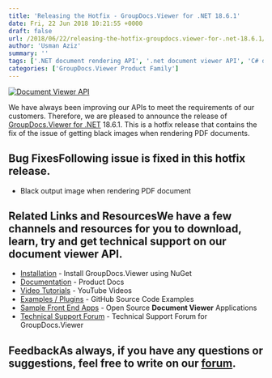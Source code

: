 ```yaml
---
title: 'Releasing the Hotfix - GroupDocs.Viewer for .NET 18.6.1'
date: Fri, 22 Jun 2018 10:21:55 +0000
draft: false
url: /2018/06/22/releasing-the-hotfix-groupdocs.viewer-for-.net-18.6.1/
author: 'Usman Aziz'
summary: ''
tags: ['.NET document rendering API', '.net document viewer API', 'C# document viewer API', 'document viewer', 'GroupDocs.Viewer for .NET Releases']
categories: ['GroupDocs.Viewer Product Family']
---
```


[![Document Viewer API](https://blog.groupdocs.com/wp-content/uploads/sites/4/2016/11/groupdocs-viewer-net.png)](https://www.groupdocs.com/products/viewer/net)

We have always been improving our APIs to meet the requirements of our customers. Therefore, we are pleased to announce the release of [GroupDocs.Viewer for .NET](https://products.groupdocs.com/viewer/net) 18.6.1. This is a hotfix release that contains the fix of the issue of getting black images when rendering PDF documents.

## Bug FixesFollowing issue is fixed in this hotfix release.

*   Black output image when rendering PDF document

## Related Links and ResourcesWe have a few channels and resources for you to download, learn, try and get technical support on our **document viewer API**.

*   [Installation](https://www.nuget.org/packages/GroupDocs.Viewer/ "Install from NuGet Package") - Install GroupDocs.Viewer using NuGet
*   [Documentation](https://docs.groupdocs.com/viewer/net "Document Viewer API Documentation ") - Product Docs
*   [Video Tutorials](https://www.youtube.com/watch?v=oqh4nROLRsY&list=PL25CTxMCj5vPVahuYtHx0uscArNA595GK "GroupDocs.Viewer video tutorials") - YouTube Videos
*   [Examples / Plugins](https://github.com/groupdocs-viewer/GroupDocs.Viewer-for-.NET "download example project and front ends") - GitHub Source Code Examples
*   [Sample Front End Apps](https://github.com/groupdocs-viewer/ "Open Source Document Viewer Applications") - Open Source **Document Viewer** Applications
*   [Technical Support Forum](https://forum.groupdocs.com/c/viewer "Technical Support Forum") - Technical Support Forum for GroupDocs.Viewer

## FeedbackAs always, if you have any questions or suggestions, feel free to write on our [forum](https://forum.groupdocs.com/c/viewer "Technical Support Forum").





